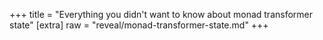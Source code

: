 +++
title = "Everything you didn't want to know about monad transformer state"
[extra]
raw = "reveal/monad-transformer-state.md"
+++
